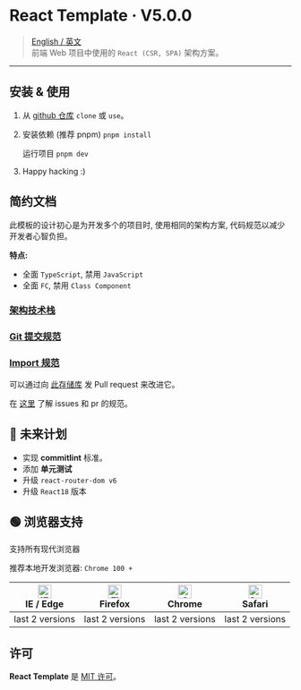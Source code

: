 # React Template &middot; V5.0.0

> [English / 英文](./index.md) <br />前端 Web 项目中使用的 `React (CSR, SPA)` 架构方案。

---

## 安装 & 使用

1. 从 [github 仓库](https://github.com/YernarT/react_template) `clone` 或 `use`。

2. 安装依赖 (推荐 pnpm) `pnpm install`

   运行项目 `pnpm dev`

3. Happy hacking :)

## 简约文档

此模板的设计初心是为开发多个的项目时, 使用相同的架构方案, 代码规范以减少开发者心智负担。

**特点:**

- 全面 `TypeScript`, 禁用 `JavaScript`
- 全面 `FC`, 禁用 `Class Component`

### [架构技术栈](/docs/technology-stack/zhCN.md)

### [Git 提交规范](/docs/git-commit/zhCN.md)

### [Import 规范](/docs/import/zhCN.md)

可以通过向 [此存储库](https://github.com/YernarT/react_template) 发 Pull request 来改进它。

在 [这里]() 了解 issues 和 pr 的规范。

## 📌 未来计划

- 实现 **сommitlint** 标准。
- 添加 **单元测试**
- 升级 `react-router-dom v6`
- 升级 `React18` 版本

## 🟢 浏览器支持

支持所有现代浏览器

推荐本地开发浏览器: `Chrome 100 +`

| [<img src="https://raw.githubusercontent.com/alrra/browser-logos/master/src/edge/edge_48x48.png" alt="IE / Edge" width="24px" height="24px" />](http://godban.github.io/browsers-support-badges/)<br/>IE / Edge | [<img src="https://raw.githubusercontent.com/alrra/browser-logos/master/src/firefox/firefox_48x48.png" alt="Firefox" width="24px" height="24px" />](http://godban.github.io/browsers-support-badges/)<br/>Firefox | [<img src="https://raw.githubusercontent.com/alrra/browser-logos/master/src/chrome/chrome_48x48.png" alt="Chrome" width="24px" height="24px" />](http://godban.github.io/browsers-support-badges/)<br/>Chrome | [<img src="https://raw.githubusercontent.com/alrra/browser-logos/master/src/safari/safari_48x48.png" alt="Safari" width="24px" height="24px" />](http://godban.github.io/browsers-support-badges/)<br/>Safari |
| --------------------------------------------------------------------------------------------------------------------------------------------------------------------------------------------------------------- | ----------------------------------------------------------------------------------------------------------------------------------------------------------------------------------------------------------------- | ------------------------------------------------------------------------------------------------------------------------------------------------------------------------------------------------------------- | ------------------------------------------------------------------------------------------------------------------------------------------------------------------------------------------------------------- |
| last 2 versions                                                                                                                                                                                                 | last 2 versions                                                                                                                                                                                                   | last 2 versions                                                                                                                                                                                               | last 2 versions                                                                                                                                                                                               |

## 许可

**React Template** 是 [MIT 许可](./LICENSE)。
